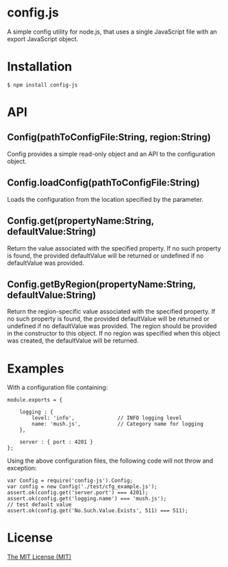 config.js
=========

A simple config utility for node.js, that uses a single JavaScript file with an export
JavaScript object.

# Installation

    $ npm install config-js

# API

## Config(pathToConfigFile:String, region:String)

  Config provides a simple read-only object and an API to the configuration object.

## Config.loadConfig(pathToConfigFile:String)

  Loads the configuration from the location specified by the parameter.

## Config.get(propertyName:String, defaultValue:String)

  Return the value associated with the specified property. If no such property is
  found, the provided defaultValue will be returned or undefined if no defaultValue
  was provided.

## Config.getByRegion(propertyName:String, defaultValue:String)

  Return the region-specific value associated with the specified property. If no such property
  is found, the provided defaultValue will be returned or undefined if no defaultValue
  was provided.  The region should be provided in the constructor to this object.
  If no region was specified when this object was created, the defaultValue will be returned.

# Examples

  With a configuration file containing:

    module.exports = {
    
        logging : {
            level: 'info',              // INFO logging level
            name: 'mush.js',            // Category name for logging
        },
    
        server : { port : 4201 }
    };

  Using the above configuration files, the following code will not throw and exception:

    var Config = require('config-js').Config;
    var config = new Config('./test/cfg_example.js');
    assert.ok(config.get('server.port') === 4201);
    assert.ok(config.get('logging.name') === 'mush.js');
    // test default value
    assert.ok(config.get('No.Such.Value.Exists', 511) === 511);

# License

[The MIT License (MIT)](http://opensource.org/licenses/MIT/ "MIT License webpage")